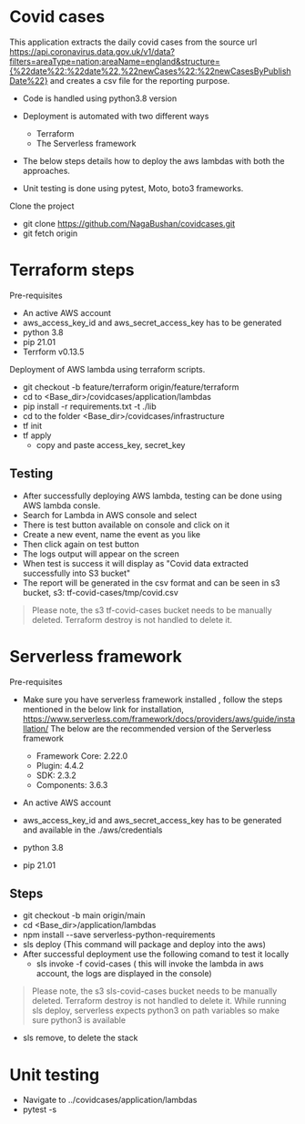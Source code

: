 # Covid cases

This application extracts the daily covid cases from the source url https://api.coronavirus.data.gov.uk/v1/data?filters=areaType=nation;areaName=england&structure={%22date%22:%22date%22,%22newCases%22:%22newCasesByPublishDate%22} and creates a csv file for the reporting purpose.

- Code is handled using python3.8 version
- Deployment is automated with two different ways
  - Terraform
  - The Serverless framework

- The below steps details how to deploy the aws lambdas with both the approaches.

- Unit testing is done using pytest, Moto, boto3 frameworks.

Clone the project
- git clone https://github.com/NagaBushan/covidcases.git
- git fetch origin

# Terraform steps
Pre-requisites
- An active AWS account
- aws_access_key_id and aws_secret_access_key has to be generated
- python 3.8
- pip 21.01
- Terrform v0.13.5

Deployment of AWS lambda using terraform scripts.

- git checkout -b feature/terraform origin/feature/terraform
- cd to <Base_dir>/covidcases/application/lambdas
-  pip install -r requirements.txt -t ./lib 
- cd to the folder <Base_dir>/covidcases/infrastructure
- tf init
- tf apply
	- copy and paste access_key, secret_key

Testing
-
- After successfully deploying AWS lambda, testing can be done using AWS lambda consle.
- Search for Lambda in AWS console and select
- There is test button available on console and click on it
- Create a new event, name the event as you like
- Then click again on test button
- The logs output will appear on the screen
- When test is success it will display as "Covid data extracted successfully into S3 bucket"
- The report will be generated in the csv format and can be seen in s3 bucket, s3: tf-covid-cases/tmp/covid.csv

>Please note, the s3 tf-covid-cases bucket needs to be manually deleted. Terraform destroy is not handled to delete it.


# Serverless framework

Pre-requisites
- Make sure you have serverless framework installed , follow the steps mentioned in the below link for installation, https://www.serverless.com/framework/docs/providers/aws/guide/installation/
	The below are the recommended version of the Serverless framework
	- Framework Core: 2.22.0
	- Plugin: 4.4.2
	- SDK: 2.3.2
	- Components: 3.6.3
	
-  An active AWS account
- aws_access_key_id and aws_secret_access_key has to be generated and available in the ./aws/credentials
- python 3.8
- pip 21.01

Steps
-
- git checkout -b main origin/main
- cd <Base_dir>/application/lambdas
- npm install --save serverless-python-requirements
- sls deploy (This command will package and deploy into the aws)
- After successful deployment use the following comand to test it locally
	- sls invoke -f covid-cases ( this will invoke the lambda in aws account, the logs are displayed in the console)
>Please note, the s3 sls-covid-cases bucket needs to be manually deleted. Terraform destroy is not handled to delete it.
>While running sls deploy, serverless expects python3 on path variables so make sure python3 is available

- sls remove, to delete the stack

# Unit testing
- Navigate to ../covidcases/application/lambdas
- pytest -s
